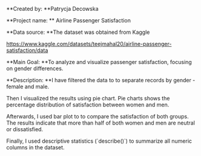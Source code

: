 **Created by: **Patrycja Decowska

**Project name: ** Airline Passenger Satisfaction

**Data source: **The dataset was obtained from Kaggle

<https://www.kaggle.com/datasets/teejmahal20/airline-passenger-satisfaction/data>

**Main Goal: **To analyze and visualize passenger satisfaction, focusing
on gender differences.

**Description: **I have filtered the data to to separate records by
gender - female and male.

Then I visualized the results using pie chart. Pie charts shows the
percentage distribution of satisfaction between women and men.

Afterwards, I used bar plot to to compare the satisfaction of both
groups. The results indicate that more than half of both women and men
are neutral or dissatisfied.

Finally, I used descriptive statistics (\`describe()\`) to
summarize all numeric columns in the dataset.
